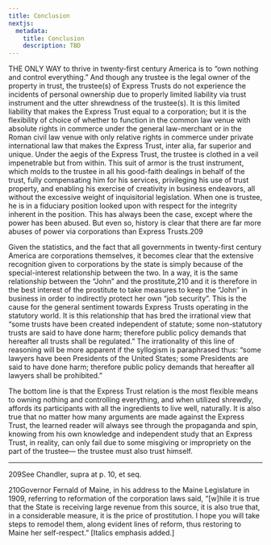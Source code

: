 ```yaml
---
title: Conclusion
nextjs:
  metadata:
    title: Conclusion
    description: TBD
---
```


THE ONLY WAY to thrive in twenty-first century America is to “own nothing and control everything.” And though any trustee is the legal owner of the property in trust, the trustee(s) of Express Trusts do not experience the incidents of personal ownership due to properly limited liability via trust instrument and the utter shrewdness of the trustee(s). It is this limited liability that makes the Express Trust equal to a corporation; but it is the flexibility of choice of whether to function in the common law venue with absolute rights in commerce under the general law-merchant or in the Roman civil law venue with only relative rights in commerce under private international law that makes the Express Trust, inter alia, far superior and unique. Under the aegis of the Express Trust, the trustee is clothed in a veil impenetrable but from within. This suit of armor is the trust instrument, which molds to the trustee in all his good-faith dealings in behalf of the trust, fully compensating him for his services, privileging his use of trust property, and enabling his exercise of creativity in business endeavors, all without the excessive weight of inquisitorial legislation. When one is trustee, he is in a fiduciary position looked upon with respect for the integrity inherent in the position. This has always been the case, except where the power has been abused. But even so, history is clear that there are far more abuses of power via corporations than Express Trusts.209 

Given the statistics, and the fact that all governments in twenty-first century America are corporations themselves, it becomes clear that the extensive recognition given to corporations by the state is simply because of the special-interest relationship between the two. In a way, it is the same relationship between the “John” and the prostitute,210 and it is therefore in the best interest of the prostitute to take measures to keep the “John” in business in order to indirectly protect her own “job security”. This is the cause for the general sentiment towards Express Trusts operating in the statutory world. It is this relationship that has bred the irrational view that “some trusts have been created independent of statute; some non-statutory trusts are said to have done harm; therefore public policy demands that hereafter all trusts shall be regulated.” The irrationality of this line of reasoning will be more apparent if the syllogism is paraphrased thus: “some lawyers have been Presidents of the United States; some Presidents are said to have done harm; therefore public policy demands that hereafter all lawyers shall be prohibited.” 

The bottom line is that the Express Trust relation is the most flexible means to owning nothing and controlling everything, and when utilized shrewdly, affords its participants with all the ingredients to live well, naturally. It is also true that no matter how many arguments are made against the Express Trust, the learned reader will always see through the propaganda and spin, knowing from his own knowledge and independent study that an Express Trust, in reality, can only fail due to some misgiving or impropriety on the part of the trustee— the trustee must also trust himself. 

---

209See Chandler, supra at p. 10, et seq. 

210Governor Fernald of Maine, in his address to the Maine Legislature in 1909, referring to reformation of the corporation laws said, “[w]hile it is true that the State is receiving large revenue from this source, it is also true that, in a considerable measure, it is the price of prostitution. I hope you will take steps to remodel them, along evident lines of reform, thus restoring to Maine her self-respect.” [Italics emphasis added.]